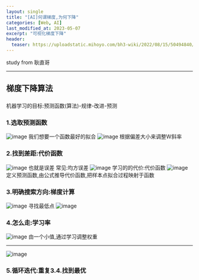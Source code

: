 ```yaml
---
layout: single
title: "[AI]何谓梯度,为何下降"
categories: [Web, AI]
last_modified_at: 2023-05-07
excerpt: "可视化梯度下降"
header:
  teaser: https://uploadstatic.mihoyo.com/bh3-wiki/2022/08/15/50494840/c7c7e241cda0ce9d9c48eebcf5b3be49_7123561347151354577.png
---
```


study from 耿直哥
___
## 梯度下降算法
### 
机器学习的目标:预测函数(算法)-规律-改进-预测
### 1.选取预测函数
![image](https://github.com/Sumalene/March7thBlog/assets/124686994/68cb1ee7-3ac5-4efb-bc66-43436cafbfcb)
我们想要一个函数最好的拟合
![image](https://github.com/Sumalene/March7thBlog/assets/124686994/c1e7fcac-e6f1-4da8-b42b-f9ff50b8acd8)
根据偏差大小来调整W斜率
### 2.找到差距:代价函数
![image](https://github.com/Sumalene/March7thBlog/assets/124686994/67a93904-d5b9-4213-889c-eec6a0b7f268)
也就是误差 常见:均方误差
![image](https://github.com/Sumalene/March7thBlog/assets/124686994/3c7ae032-e693-4a0e-9cb1-50a831c150da)
学习的的代价:代价函数
 ![image](https://github.com/Sumalene/March7thBlog/assets/124686994/862602aa-5acd-4acf-853a-a62aaccabe0c)
定义预测函数,由公式推导代价函数,把样本点拟合过程映射于函数
### 3.明确搜索方向:梯度计算
![image](https://github.com/Sumalene/March7thBlog/assets/124686994/d547c2bc-1191-4873-a341-70cb75112d75)
寻找最低点
![image](https://github.com/Sumalene/March7thBlog/assets/124686994/73197282-8612-4d5c-8f80-28c77c28e767)
### 4.怎么走:学习率
![image](https://github.com/Sumalene/March7thBlog/assets/124686994/c36d5dc0-b9d1-4597-9ac9-5cba11caa671)
由一个小值,通过学习调整权重
___
![image](https://github.com/Sumalene/March7thBlog/assets/124686994/63f24f79-1e68-43f9-95c3-0dfbbb8049fd)
### 5.循环迭代:重复3.4.找到最优
